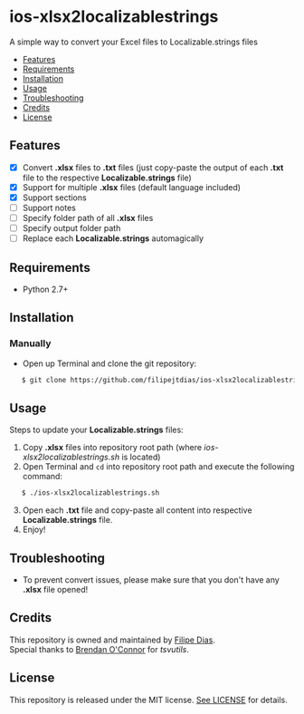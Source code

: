 # ios-xlsx2localizablestrings

A simple way to convert your Excel files to Localizable.strings files

- [Features](#features)
- [Requirements](#requirements)
- [Installation](#installation)
- [Usage](#usage)
- [Troubleshooting](#troubleshooting)
- [Credits](#credits)
- [License](#license)

## Features

- [x] Convert **.xlsx** files to **.txt** files (just copy-paste the output of each **.txt** file to the respective **Localizable.strings** file)
- [x] Support for multiple **.xlsx** files (default language included)
- [x] Support sections
- [ ] Support notes
- [ ] Specify folder path of all **.xlsx** files
- [ ] Specify output folder path
- [ ] Replace each **Localizable.strings** automagically

## Requirements

- Python 2.7+

## Installation

### Manually

- Open up Terminal and clone the git repository:

```bash
   $ git clone https://github.com/filipejtdias/ios-xlsx2localizablestrings.git
```

## Usage
Steps to update your **Localizable.strings** files:
1. Copy **.xlsx** files into repository root path (where *ios-xlsx2localizablestrings.sh* is located)
2. Open Terminal and `cd` into repository root path and execute the following command:
```bash
   $ ./ios-xlsx2localizablestrings.sh
```
3. Open each **.txt** file and copy-paste all content into respective **Localizable.strings** file.
4. Enjoy!

## Troubleshooting
- To prevent convert issues, please make sure that you don't have any **.xlsx** file opened!

## Credits

This repository is owned and maintained by [Filipe Dias](https://www.linkedin.com/in/filipejtdias/).    
Special thanks to [Brendan O'Connor](https://github.com/brendano) for *tsvutils*.

## License

This repository is released under the MIT license. [See LICENSE](https://github.com/filipejtdias/ios-xlsx2localizablestrings/blob/master/LICENSE) for details.
